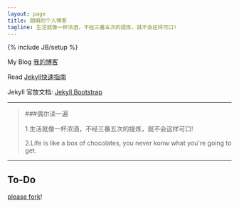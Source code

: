 ```yaml
---
layout: page
title: 朗姆的个人博客
tagline: 生活就像一杯浓酒，不经三番五次的提炼，就不会这样可口! 
---
```

{% include JB/setup %}

My Blog [我的博客](http://www.zhangyongle.com)

Read [Jekyll快速指南](http://jekyllbootstrap.com/usage/jekyll-quick-start.html)

Jekyll 官放文档: [Jekyll Bootstrap](http://jekyllbootstrap.com)




---

>###偶尔读一遍
>
>	1.生活就像一杯浓酒，不经三番五次的提炼，就不会这样可口! 
>	
>	2.Life is like a box of chocolates, you never konw what you're going to get.
>

---



<!--![alt text](/assets/resources/imgs/erweima.jpg "Er Wei Ma")-->




<!-- ![alt text](/assets/resources/imgs/weixin-yl.png "Er Wei Ma") -->


## To-Do

[please fork](https://github.com/Damon1211)!